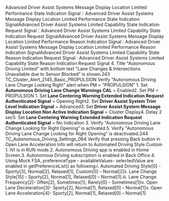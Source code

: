 Advanced Driver Assist Systems Message Display Location Limited Performance State Indication Signal：Advanced Driver Assist Systems Message Display Location Limited Performance State Indication SignalAdvanced Driver Assist Systems Limited Capability State Indication Request Signal：Advanced Driver Assist Systems Limited Capability State Indication Request SignalAdvanced Driver Assist Systems Message Display Location Limited Performance Reason Indication Signal : Advanced Driver Assist Systems Message Display Location Limited Performance Reason Indication SignalAdvanced Driver Assist Systems Limited Capability State Reason Indication Request Signal : Advanced Driver Assist Systems Limited Capability State Reason Indication Request Signal 4. Title "Autonomous Driving Limited" with bottom text "Lane Changes & Intersections Unavailable due to Sensor Blocked" is shown.243 TC_Cluster_Alert_2145_Basic_PROPULSION Verify "Autonomous Driving Lane Change Looking Right" alert when PM = "PROPULSION" 1. Set **Autonomous Driving Lane Change Warnings CAL** = Enabled2. Set PM = PROPULSION 1. Set **Lane Centering Warning Extended Indication Request Authenticated Signal** = Opening Right2. Set **Driver Assist System Trim Level Indication Signal** = Advanced3. Set **Driver Assist System Message Display Location Non Active Indication Signal** = Cluster Display4. Delay 2 sec5. Set **Lane Centering Warning Extended Indication Request Authenticated Signal** = No Indication 3. Verify "Autonomous Driving Lane Change Looking for Right Opening" is activated.5. Verify "Autonomous Driving Lane Change Looking for Right Opening" is deactivated.244 TC_Autonomous_Driving_Settings_064 Verify that pressing Back button in Open Lane Acceleration Info will return to Automated Driving Style Custom 1. IVI is in RUN mode.2. Autonomous Driving app is enabled in Home Screen.3. Autonomous Driving subscription is enabled in Back Office.4. Using Mock FSA, preferenceType - availableValues- selectedValue are enabled in getPreferenceList() as following:i. Automated Driving Style[0] - Sporty[3], Normal[2], Relaxed[1], Custom[0] – Normal[2]ii. Lane Change Style[15] - Sporty[2], Normal[1], Relaxed[0] – Normal[1].iii. Lane Change Frequency[2]- Often[2], Sometimes[1], Rarely[0] – Sometimes[1]iv. Open Lane Deceleration[3]- Sporty[2], Normal[1], Relaxed[0] – Normal[1]v. Open Lane Acceleration[4]- Sporty[2], Normal[1], Relaxed[0] – Normal[1]